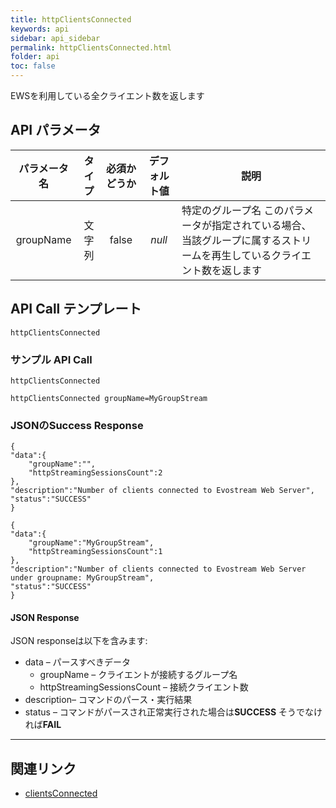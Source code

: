 ```yaml
---
title: httpClientsConnected
keywords: api
sidebar: api_sidebar
permalink: httpClientsConnected.html
folder: api
toc: false
---
```



EWSを利用している全クライエント数を返します



## API パラメータ

| パラメータ名  |  タイプ | 必須かどうか | デフォルト値 | 説明 |
| :----------------: | :----: | :-----------: | :---------------: | ---------------------------------------- |
|     groupName      | 文字列 |     false     |      *null*       | 特定のグループ名 このパラメータが指定されている場合、当該グループに属するストリームを再生しているクライエント数を返します |



## API Call テンプレート

```
httpClientsConnected
```



### サンプル API Call

```
httpClientsConnected
```

```
httpClientsConnected groupName=MyGroupStream
```



### JSONのSuccess Response

```
{
"data":{
    "groupName":"",
    "httpStreamingSessionsCount":2
},
"description":"Number of clients connected to Evostream Web Server",
"status":"SUCCESS"
}
```

```
{
"data":{
    "groupName":"MyGroupStream",
    "httpStreamingSessionsCount":1
},
"description":"Number of clients connected to Evostream Web Server under groupname: MyGroupStream",
"status":"SUCCESS"
}
```



#### JSON Response

JSON responseは以下を含みます:

- data – パースすべきデータ
  - groupName – クライエントが接続するグループ名
  - httpStreamingSessionsCount – 接続クライエント数
- description– コマンドのパース・実行結果
- status – コマンドがパースされ正常実行された場合は**SUCCESS** そうでなければ**FAIL**

------

## 関連リンク

- [clientsConnected](clientsConnected.html)